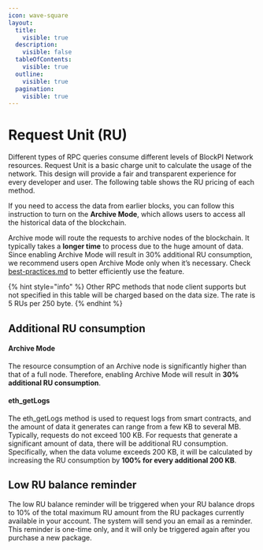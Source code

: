 ```yaml
---
icon: wave-square
layout:
  title:
    visible: true
  description:
    visible: false
  tableOfContents:
    visible: true
  outline:
    visible: true
  pagination:
    visible: true
---
```


# Request Unit (RU)

Different types of RPC queries consume different levels of BlockPI Network resources. Request Unit is a basic charge unit to calculate the usage of the network. This design will provide a fair and transparent experience for every developer and user. The following table shows the RU pricing of each method.&#x20;

If you need to access the data from earlier blocks, you can follow this instruction to turn on the **Archive Mode**, which allows users to access all the historical data of the blockchain.&#x20;

Archive mode will route the requests to archive nodes of the blockchain. It typically takes a **longer time** to process due to the huge amount of data. Since enabling Archive Mode will result in 30% additional RU consumption, we recommend users open Archive Mode only when it’s necessary. Check [best-practices.md](../../basic-tutorials/api-key/best-practices.md "mention") to better efficiently use the feature.

{% hint style="info" %}
Other RPC methods that node client supports but not specified in this table will be charged based on the data size. The rate is 5 RUs per 250 byte.
{% endhint %}

## Additional RU consumption

#### Archive Mode

The resource consumption of an Archive node is significantly higher than that of a full node. Therefore, enabling Archive Mode will result in **30% additional RU consumption**.

#### eth\_getLogs

The eth\_getLogs method is used to request logs from smart contracts, and the amount of data it generates can range from a few KB to several MB. Typically, requests do not exceed 100 KB. For requests that generate a significant amount of data, there will be additional RU consumption. Specifically, when the data volume exceeds 200 KB, it will be calculated by increasing the RU consumption by **100% for every additional 200 KB**.

## Low RU balance reminder

The low RU balance reminder will be triggered when your RU balance drops to 10% of the total maximum RU amount from the RU packages currently available in your account. The system will send you an email as a reminder. This reminder is one-time only, and it will only be triggered again after you purchase a new package.
